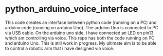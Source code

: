 # python_arduino_voice_interface
This code creates an interface between python code (running on a PC) and arduino code (running on arduino Uno). The arduino Uno is connected to PC via USB cable. On the arduino uno side, i have connected an LED on pin13 which am controlling via voice. This repo has both the code running on PC and arduino Uno. This is still work in progress. My ultimate aim is to be able to control a robotic arm that i have designed via voice. 
